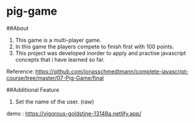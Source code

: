 # pig-game

##About

1. This game is a multi-player game.
2. In this game the players compete to finish first with 100 points.
3. This project was developed inorder to apply and practise javascript concepts that i have learned so far.

Reference: https://github.com/jonasschmedtmann/complete-javascript-course/tree/master/07-Pig-Game/final

##Additional Feature

1. Set the name of the user. (raw)

demo : https://vigorous-goldstine-13148a.netlify.app/
